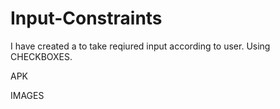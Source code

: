# Input-Constraints

I have created a to take reqiured input according to user. Using CHECKBOXES.

APK



IMAGES

